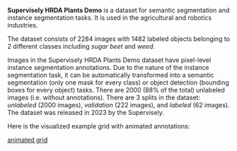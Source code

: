 **Supervisely HRDA Plants Demo** is a dataset for semantic segmentation and instance segmentation tasks. It is used in the agricultural and robotics industries. 

The dataset consists of 2284 images with 1482 labeled objects belonging to 2 different classes including *sugar beet* and *weed*.

Images in the Supervisely HRDA Plants Demo dataset have pixel-level instance segmentation annotations. Due to the nature of the instance segmentation task, it can be automatically transformed into a semantic segmentation (only one mask for every class) or object detection (bounding boxes for every object) tasks. There are 2000 (88% of the total) unlabeled images (i.e. without annotations). There are 3 splits in the dataset: *unlabeled* (2000 images), *validation* (222 images), and *labeled* (62 images). The dataset was released in 2023 by the Supervisely.

Here is the visualized example grid with animated annotations:

[animated grid](https://github.com/dataset-ninja/supervisely-hrda-plants-demo/raw/main/visualizations/horizontal_grid.webm)
